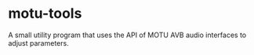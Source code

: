 # motu-tools

A small utility program that uses the API of MOTU AVB audio interfaces to adjust parameters.
